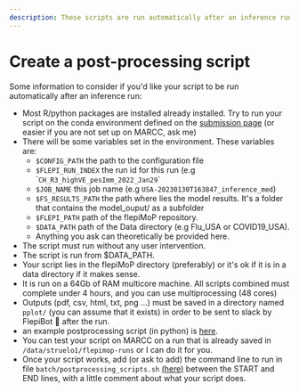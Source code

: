```yaml
---
description: These scripts are run automatically after an inference run
---
```


# Create a post-processing script

Some information to consider if you'd like your script to be run automatically after an inference run:&#x20;

* Most R/python packages are installed already installed. Try to run your script on the conda environment defined on the [submission page](how-to-run/slurm-submission-on-marcc.md) (or easier if you are not set up on MARCC, ask me)
* There will be some variables set in the environment. These variables are:
  * `$CONFIG_PATH` the path to the configuration file&#x20;
  * `$FLEPI_RUN_INDEX` the run id for this run (e.g \``CH_R3_highVE_pesImm_2022_Jan29`\`
  * `$JOB_NAME` this job name (e.g `USA-20230130T163847_inference_med`)
  * `$FS_RESULTS_PATH` the path where lies the model results. It's a folder that contains the model\_ouput/ as a subfolder
  * `$FLEPI_PATH` path of the flepiMoP repository.
  * `$DATA_PATH` path of the Data directory (e.g Flu\_USA or COVID19\_USA).
  * Anything you ask can theoretically be provided here.
* The script must run without any user intervention.
* The script is run from $DATA\_PATH.
* Your script lies in the flepiMoP directory (preferably) or it's ok if it is in a data directory if it makes sense.&#x20;
* It is run on a 64Gb of RAM multicore machine. All scripts combined must complete under 4 hours, and you can use multiprocessing (48 cores)
* Outputs (pdf, csv, html, txt, png ...) must be saved in a directory named `pplot/` (you can assume that it exists) in order to be sent to slack by FlepiBot 🤖 after the run.
* an example postprocessing script (in python) is [here](https://github.com/HopkinsIDD/COVIDScenarioPipeline/blob/main-flu-subfix2/scripts/postprocess\_auto.py).
* You can test your script on MARCC on a run that is already saved in `/data/struelo1/flepimop-runs` or I can do it for you.
* Once your script works, add (or ask to add) the command line to run in file `batch/postprocessing_scripts.sh` [(here)](https://github.com/HopkinsIDD/COVIDScenarioPipeline/blob/main-flu-subfix2/batch/postprocessing-scripts.sh) between the START and END lines, with a little comment about what your script does.
